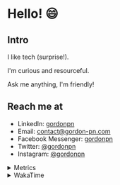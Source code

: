 # Hello! 😄

## Intro

I like tech (surprise!).

I'm curious and resourceful.

Ask me anything, I'm friendly!

## Reach me at

- LinkedIn: [gordonpn](https://www.linkedin.com/in/gordonpn/)
- Email: [contact@gordon-pn.com](mailto:contact@gordon-pn.com)
- Facebook Messenger: [gordonpn](https://www.messenger.com/t/Gordonpn)
- Twitter: [@gordonpn](https://twitter.com/Gordonpn)
- Instagram: [@gordonpn](https://www.instagram.com/gordonpn/)

<details>
  <summary>Metrics</summary>

  <img align="center" src="https://github.com/gordonpn/gordonpn/blob/master/github-metrics.svg" alt="GitHub Metrics">

</details>

<details>
  <summary>WakaTime</summary>

  <!--START_SECTION:waka-->
📊 **This Week I Spent My Time On** 

```text
💬 Programming Languages: 
TypeScript               5 hrs 16 mins       ████████████░░░░░░░░░░░░░   46.87 % 
Java                     5 hrs 9 mins        ███████████░░░░░░░░░░░░░░   45.82 % 
GitIgnore file           15 mins             █░░░░░░░░░░░░░░░░░░░░░░░░   02.27 % 
Text                     11 mins             ░░░░░░░░░░░░░░░░░░░░░░░░░   01.77 % 
JSON                     9 mins              ░░░░░░░░░░░░░░░░░░░░░░░░░   01.39 % 

🔥 Editors: 
Intellijidea             11 hrs              ████████████████████████░   97.75 % 
VS Code                  15 mins             █░░░░░░░░░░░░░░░░░░░░░░░░   02.25 % 
```


 Last Updated on 08/05/2024 16:21:57 UTC
<!--END_SECTION:waka-->
</details>
